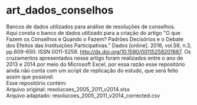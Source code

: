 # art_dados_conselhos
Bancos de dados utilizados para análise de resoluções de conselhos.
<br>
Aqui consta o banco de dados utilizado para a criação do artigo "O que Fazem os Conselhos e Quando o Fazem? Padrões Decisórios e o Debate dos Efeitos das Instituições Participativas." Dados [online]. 2016, vol.59, n.3, pp.609-650. ISSN 0011-5258.  http://dx.doi.org/10.1590/00115258201687. 
Os cruzamentos apresentados nesse artigo foram realizados entre o ano de 2013 e 2014 por meio do Microsoft Excel, por essa razão esse repositório ainda não conta com um script de replicação do estudo, que será feito assim que possível.
<br>
Esse repositório contém: <br>
<n>Arquivo original:</n> resolucoes_2005_2011_v2014.xlsx <br>
<n>Arquivo adaptado:</n> resolucoes_2005_2011_v2014_corrected.csv <br> 
